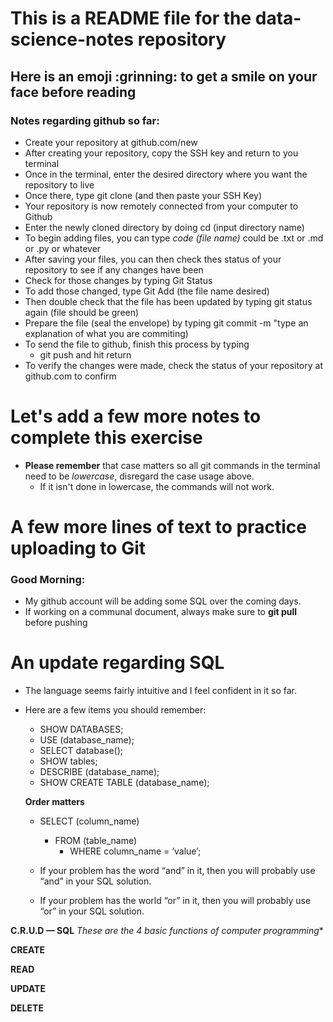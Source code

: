 # This is a README file for the data-science-notes repository

<h2>Here is an emoji :grinning: to get a smile on your face before reading </h2>
<h3>Notes regarding github so far:</h3>



- Create your repository at github.com/new
- After creating your repository, copy the SSH key and return to you terminal
- Once in the terminal, enter the desired directory where you want the repository to live
- Once there, type git clone (and then paste your SSH Key)
- Your repository is now remotely connected from your computer to Github
- Enter the newly cloned directory by doing cd (input directory name)
- To begin adding files, you can type *code (file name)* could be .txt or .md or .py or whatever
- After saving your files, you can then check thes status of your repository to see if any changes have been
- Check for those changes by typing Git Status
- To add those changed, type Git Add (the file name desired)
- Then double check that the file has been updated by typing git status again (file should be green)
- Prepare the file (seal the envelope) by typing git commit -m "type an explanation of what you are commiting)
- To send the file to github, finish this process by typing 
    - git push and hit return
- To verify the changes were made, check the status of your repository at github.com to confirm

# Let's add a few more notes to complete this exercise

- **Please remember** that case matters so all git commands in the terminal need to be *lowercase*, disregard the case usage above. 
    - If it isn't done in lowercase, the commands will not work.
    
# A few more lines of text to practice uploading to Git

<h3>Good Morning:</h3>

- My github account will be adding some SQL over the coming days.
- If working on a communal document, always make sure to **git pull** before pushing

# An update regarding SQL

- The language seems fairly intuitive and I feel confident in it so far. 
- Here are a few items you should remember:
    - SHOW DATABASES;
    - USE (database_name);
    - SELECT database();
    - SHOW tables; 
    - DESCRIBE (database_name);
    - SHOW CREATE TABLE (database_name);

    **Order matters**
	- SELECT (column_name)
		- FROM (table_name)
			- WHERE column_name = ‘value’;

    - If your problem has the word “and” in it, then you will probably use “and” in your SQL solution.

    - If your problem has the world “or” in it, then you will probably use “or”
      in your SQL solution.

**C.R.U.D — SQL**
*These are the 4 basic functions of computer programming**

**CREATE**

**READ**

**UPDATE**

**DELETE**